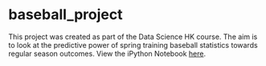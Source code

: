baseball_project
================

This project was created as part of the Data Science HK course.
The aim is to look at the predictive power of spring training baseball statistics towards regular season outcomes. View the iPython Notebook [here](http://nbviewer.ipython.org/github/mgolafshar/baseball_project/blob/master/Baseball%20Analysis.ipynb).

